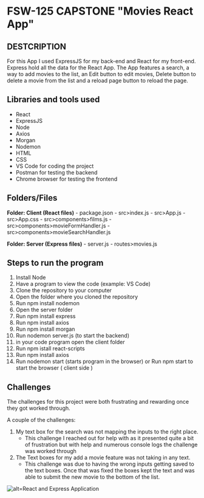 # FSW-125 CAPSTONE "Movies React App"

## DESTCRIPTION
For this App I used ExpressJS for my back-end and React for my front-end. Express hold all the data for the React App. The App features a search, a way to add movies to the list, an Edit button to edit movies, Delete button to delete a movie from the list and a reload page button to reload the page.

## Libraries and tools used

- React
- ExpressJS
- Node
- Axios
- Morgan
- Nodemon
- HTML
- CSS
- VS Code for coding the project
- Postman for testing the backend
- Chrome browser for testing the frontend

## Folders/Files

**Folder: Client (React files)**
    - package.json
    - src>index.js
    - src>App.js
    - src>App.css
    - src>components>films.js
    - src>components>movieFormHandler.js
    - src>components>movieSearchHandler.js

**Folder: Server (Express files)**
    - server.js
    - routes>movies.js

## Steps to run the program
1. Install Node
2. Have a program to view the code (example: VS Code)
3. Clone the repository to your computer
4. Open the folder where you cloned the repository
5. Run npm install nodemon
6. Open the server folder
7. Run npm install express
8. Run npm install axios
9. Run npm install morgan
10. Run nodemon server.js (to start the backend)
11. in your code program open the client folder
12. Run npm istall react-scripts
13. Run npm install axios
14. Run nodemon start (starts program in the browser) or Run npm start to start the browser ( client side )

## Challenges

The challenges for this project were both frustrating and rewarding once they got worked through. 

A couple of the challenges:
    
1. My text box for the search was not mapping the inputs to the right place.
    - This challenge I reached out for help with as it presented quite a bit of frustration but with help and numerous console logs the challenge was worked through
2. The Text boxes for my add a movie feature was not taking in any text.
    - This challenge was due to having the wrong inputs getting saved to the text boxes. Once that was fixed the boxes kept the text and was able to submit the new movie to the bottom of the list.

![alt=React and Express Application](https://github.com/blazeon1313/fsw-125/tree/main/week7/assignments/capstone/screenshots/reactPage.jpg)
    
